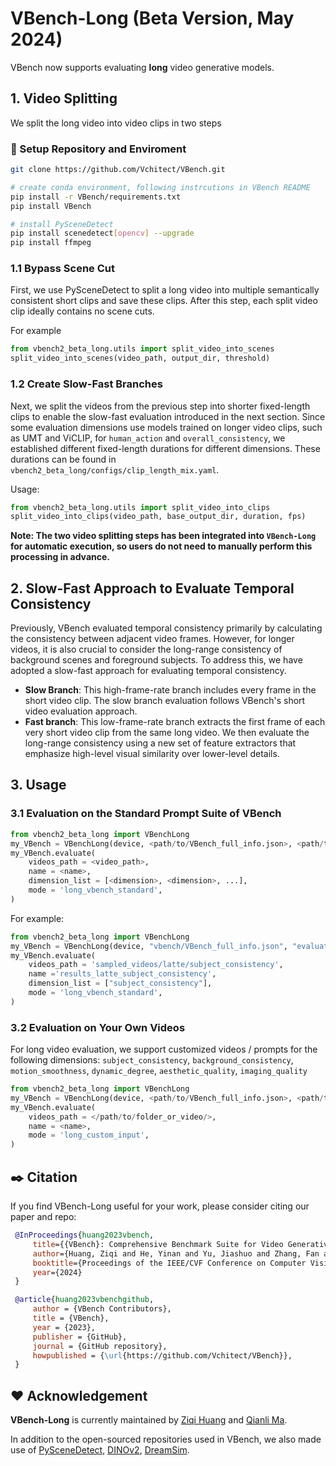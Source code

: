 # VBench-Long (Beta Version, May 2024)

VBench now supports evaluating **long** video generative models.

## 1. Video Splitting
We split the long video into video clips in two steps

### :hammer: Setup Repository and Enviroment
```bash
git clone https://github.com/Vchitect/VBench.git

# create conda environment, following instrcutions in VBench README
pip install -r VBench/requirements.txt
pip install VBench

# install PySceneDetect
pip install scenedetect[opencv] --upgrade
pip install ffmpeg
```
### 1.1 Bypass Scene Cut
First, we use PySceneDetect to split a long video into multiple semantically consistent short clips and save these clips. After this step, each split video clip ideally contains no scene cuts.


For example
```python
from vbench2_beta_long.utils import split_video_into_scenes
split_video_into_scenes(video_path, output_dir, threshold)
```

### 1.2 Create Slow-Fast Branches

Next, we split the videos from the previous step into shorter fixed-length clips to enable the slow-fast evaluation introduced in the next section.  Since some evaluation dimensions use models trained on longer video clips, such as UMT and ViCLIP, for `human_action` and `overall_consistency`, we established different fixed-length durations for different dimensions. These durations can be found in `vbench2_beta_long/configs/clip_length_mix.yaml`.


Usage:
```python
from vbench2_beta_long.utils import split_video_into_clips
split_video_into_clips(video_path, base_output_dir, duration, fps)
```


**Note: The two video splitting steps has been integrated into `VBench-Long` for automatic execution, so users do not need to manually perform this processing in advance.**

## 2. Slow-Fast Approach to Evaluate Temporal Consistency
<!-- Considering the characteristics of the consistency dimensions such as `subject_consistency` and `background_consistency`, it is clearly unreasonable to evaluate consistency dimensions only in fixed-length short video clips. Therefore, we introduce Slow-Fast Evaluation Method.  -->
Previously, VBench evaluated temporal consistency primarily by calculating the consistency between adjacent video frames. However, for longer videos, it is also crucial to consider the long-range consistency of background scenes and foreground subjects. To address this, we have adopted a slow-fast approach for evaluating temporal consistency.
- **Slow Branch**: This high-frame-rate branch includes every frame in the short video clip. The slow branch evaluation follows VBench's short video evaluation approach.
- **Fast branch**: This low-frame-rate branch extracts the first frame of each very short video clip from the same long video. We then evaluate the long-range consistency using a new set of feature extractors that emphasize high-level visual similarity over lower-level details.

<!-- Specifically, we first evaluate the consistency dimensions' score within each clip, then calculate the consistency dimensions' score between clips. Finally, we weight and combine the two scores to obtain the final consistency dimension score. -->


## 3. Usage

### 3.1 Evaluation on the Standard Prompt Suite of VBench

```python
from vbench2_beta_long import VBenchLong
my_VBench = VBenchLong(device, <path/to/VBench_full_info.json>, <path/to/save/dir>)
my_VBench.evaluate(
    videos_path = <video_path>,
    name = <name>,
    dimension_list = [<dimension>, <dimension>, ...],
    mode = 'long_vbench_standard',
)
```

For example:
```python
from vbench2_beta_long import VBenchLong
my_VBench = VBenchLong(device, "vbench/VBench_full_info.json", "evaluation_results")
my_VBench.evaluate(
    videos_path = 'sampled_videos/latte/subject_consistency',
    name ='results_latte_subject_consistency',
    dimension_list = ["subject_consistency"],
    mode = 'long_vbench_standard',
)
```

### 3.2 Evaluation on Your Own Videos

For long video evaluation, we support customized videos / prompts for the following dimensions: `subject_consistency`, `background_consistency`, `motion_smoothness`, `dynamic_degree`, `aesthetic_quality`, `imaging_quality`

```python
from vbench2_beta_long import VBenchLong
my_VBench = VBenchLong(device, <path/to/VBench_full_info.json>, <path/to/save/dir>)
my_VBench.evaluate(
    videos_path = </path/to/folder_or_video/>,
    name = <name>,
    mode = 'long_custom_input',
)
```



## :black_nib: Citation

   If you find VBench-Long useful for your work, please consider citing our paper and repo:

   ```bibtex
    @InProceedings{huang2023vbench,
        title={{VBench}: Comprehensive Benchmark Suite for Video Generative Models},
        author={Huang, Ziqi and He, Yinan and Yu, Jiashuo and Zhang, Fan and Si, Chenyang and Jiang, Yuming and Zhang, Yuanhan and Wu, Tianxing and Jin, Qingyang and Chanpaisit, Nattapol and Wang, Yaohui and Chen, Xinyuan and Wang, Limin and Lin, Dahua and Qiao, Yu and Liu, Ziwei},
        booktitle={Proceedings of the IEEE/CVF Conference on Computer Vision and Pattern Recognition},
        year={2024}
    }

    @article{huang2023vbenchgithub,
        author = {VBench Contributors},
        title = {VBench},
        year = {2023},
        publisher = {GitHub},
        journal = {GitHub repository},
        howpublished = {\url{https://github.com/Vchitect/VBench}},
    }    
   ```


## :hearts: Acknowledgement

**VBench-Long** is currently maintained by [Ziqi Huang](https://ziqihuangg.github.io/) and [Qianli Ma](https://github.com/MqLeet).

In addition to the open-sourced repositories used in VBench, we also made use of [PySceneDetect](https://github.com/Breakthrough/PySceneDetect), [DINOv2](https://github.com/facebookresearch/dinov2), [DreamSim](https://github.com/ssundaram21/dreamsim).
